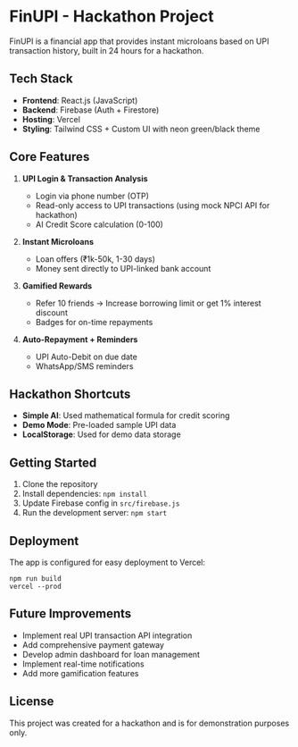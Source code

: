 # FinUPI - Hackathon Project

FinUPI is a financial app that provides instant microloans based on UPI transaction history, built in 24 hours for a hackathon.

## Tech Stack

- **Frontend**: React.js (JavaScript)
- **Backend**: Firebase (Auth + Firestore)
- **Hosting**: Vercel
- **Styling**: Tailwind CSS + Custom UI with neon green/black theme

## Core Features

1. **UPI Login & Transaction Analysis**

   - Login via phone number (OTP)
   - Read-only access to UPI transactions (using mock NPCI API for hackathon)
   - AI Credit Score calculation (0-100)

2. **Instant Microloans**

   - Loan offers (₹1k-50k, 1-30 days)
   - Money sent directly to UPI-linked bank account

3. **Gamified Rewards**

   - Refer 10 friends → Increase borrowing limit or get 1% interest discount
   - Badges for on-time repayments

4. **Auto-Repayment + Reminders**
   - UPI Auto-Debit on due date
   - WhatsApp/SMS reminders

## Hackathon Shortcuts

- **Simple AI**: Used mathematical formula for credit scoring
- **Demo Mode**: Pre-loaded sample UPI data
- **LocalStorage**: Used for demo data storage

## Getting Started

1. Clone the repository
2. Install dependencies: `npm install`
3. Update Firebase config in `src/firebase.js`
4. Run the development server: `npm start`

## Deployment

The app is configured for easy deployment to Vercel:

```
npm run build
vercel --prod
```

## Future Improvements

- Implement real UPI transaction API integration
- Add comprehensive payment gateway
- Develop admin dashboard for loan management
- Implement real-time notifications
- Add more gamification features

## License

This project was created for a hackathon and is for demonstration purposes only.
